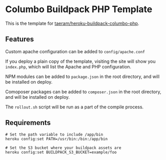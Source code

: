 Columbo Buildpack PHP Template
=============================

This is the template for [taeram/heroku-buildpack-columbo-php](https://github.com/taeram/heroku-buildpack-columbo-php).

Features
--------

Custom apache configuration can be added to `config/apache.conf`

If you deploy a plain copy of the template, visiting the site will show you `index.php`,
which will list the Apache and PHP configuration.

NPM modules can be added to `package.json` in the root directory, and will be installed on deploy.

Comoposer packages can be added to `composer.json` in the root directory, and will be installed on deploy.

The `rollout.sh` script will be run as a part of the compile process.

Requirements
------------

    # Set the path variable to include /app/bin
    heroku config:set PATH=/usr/bin:/bin:/app/bin
    
    # Set the S3 bucket where your buildpack assets are
    heroku config:set BUILDPACK_S3_BUCKET=example/foo
    
